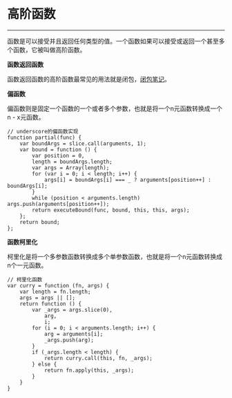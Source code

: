 # 高阶函数 #


----------

函数是可以接受并且返回任何类型的值。一个函数如果可以接受或返回一个甚至多个函数，它被叫做高阶函数。

**函数返回函数**

函数返回函数的高阶函数最常见的用法就是闭包，[闭包笔记](https://github.com/huanghaibin91/My-JS/blob/master/md/closure.md)。

**偏函数**

偏函数则是固定一个函数的一个或者多个参数，也就是将一个n元函数转换成一个n - x元函数。

	// underscore的偏函数实现
	function partial(func) {
	    var boundArgs = slice.call(arguments, 1);
	    var bound = function () {
	      	var position = 0,
	        length = boundArgs.length;
	      	var args = Array(length);
	      	for (var i = 0; i < length; i++) {
	        	args[i] = boundArgs[i] === _ ? arguments[position++] : boundArgs[i];
	      	}
	      	while (position < arguments.length) args.push(arguments[position++]);
	      	return executeBound(func, bound, this, this, args);
	    };
	    return bound;
  	};

**函数柯里化**

柯里化是将一个多参数函数转换成多个单参数函数，也就是将一个n元函数转换成n个一元函数。

	// 柯里化函数
	var curry = function (fn, args) {
	    var length = fn.length;
	    args = args || [];
	    return function () {
	        var _args = args.slice(0),
	            arg,
	            i;
	        for (i = 0; i < arguments.length; i++) {
	            arg = arguments[i];
	            _args.push(arg);
	        }
	        if (_args.length < length) {
	            return curry.call(this, fn, _args);
	        } else {
	            return fn.apply(this, _args);
	        }
	    }
	}